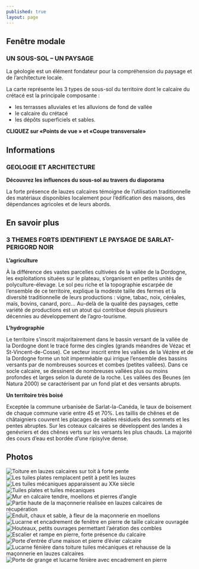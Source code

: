 ```yaml
---
published: true
layout: page
---
```


## Fenêtre modale

### UN SOUS-SOL – UN PAYSAGE

La géologie est un élément fondateur pour la compréhension du paysage et de l’architecture locale.

La carte représente les 3 types de sous-sol du territoire dont le calcaire du crétacé est la principale composante :

- les terrasses alluviales et les alluvions de fond de vallée
- le calcaire du crétacé
- les dépôts superficiels et sables.

**CLIQUEZ sur «Points de vue » et «Coupe transversale»**

## Informations

### GEOLOGIE ET ARCHITECTURE

**Découvrez les influences du sous-sol au travers du diaporama**

La forte présence de lauzes calcaires témoigne de l’utilisation traditionnelle des matériaux disponibles localement pour l’édification des maisons, des dépendances agricoles et de leurs abords.

## En savoir plus

### 3 THEMES FORTS IDENTIFIENT LE PAYSAGE DE SARLAT-PERIGORD NOIR

**L’agriculture**

À la différence des vastes parcelles cultivées de la vallée de la Dordogne, les exploitations situées sur le plateau, s’organisent en petites unités de polyculture-élevage. Le sol peu riche et la topographie escarpée de l’ensemble de ce territoire, explique la modeste taille des fermes et la diversité traditionnelle de leurs productions : vigne, tabac, noix, céréales, maïs, bovins, canard, porc… Au-delà de la qualité des paysages, cette variété de productions est un atout qui contribue depuis plusieurs décennies au développement de l’agro-tourisme.

**L’hydrographie**

Le territoire s’inscrit majoritairement dans le bassin versant de la vallée de la Dordogne dont le tracé forme des cingles (grands méandres de Vézac et St-Vincent-de-Cosse). Ce secteur inscrit entre les vallées de la Vézère et de la Dordogne forme un toit imperméable qui irrigue l’ensemble des bassins versants par de nombreuses sources et combes (petites vallées). Dans ce socle calcaire, se dessinent de nombreuses vallées plus ou moins profondes et larges selon la dureté de la roche. Les vallées des Beunes (en Natura 2000) se caractérisent par un fond plat et des versants abrupts.

**Un territoire très boisé**

Exceptée la commune urbanisée de Sarlat-la-Canéda, le taux de boisement de chaque commune varie entre 45 et 70%. Les taillis de chênes et de châtaigniers couvrent les placages de sables résiduels des sommets et les pentes abruptes. Sur les coteaux calcaires se développent des landes à genévriers et des chênes verts sur les versants les plus chauds. La majorité des cours d’eau est bordée d’une ripisylve dense.

## Photos
![Toiture en lauzes calcaires sur toit à forte pente](/data/images/4/geographie/4_GEOGRAPHIE_01.jpg)
![Les tuiles plates remplacent petit à petit les lauzes](/data/images/4/geographie/4_GEOGRAPHIE_02.jpg)
![Les tuiles mécaniques apparaissent au XXe siècle](/data/images/4/geographie/4_GEOGRAPHIE_03.jpg)
![Tuiles plates et tuiles mécaniques](/data/images/4/geographie/4_GEOGRAPHIE_04.jpg)
![Mur en calcaire tendre, moellons et pierres d’angle](/data/images/4/geographie/4_GEOGRAPHIE_05.jpg)
![Partie haute de la maçonnerie réalisée en lauzes calcaires de récupération](/data/images/4/geographie/4_GEOGRAPHIE_06.jpg)
![Enduit, chaux et sable, à fleur de la maçonnerie en moellons](/data/images/4/geographie/4_GEOGRAPHIE_07.jpg)
![Lucarne et encadrement de fenêtre en pierre de taille calcaire ouvragée](/data/images/4/geographie/4_GEOGRAPHIE_08.jpg)
![Houteaux, petits ouvrages permettant l’aération des combles](/data/images/4/geographie/4_GEOGRAPHIE_09.jpg)
![Escalier et rampe en pierre, forte présence du calcaire](/data/images/4/geographie/4_GEOGRAPHIE_10.jpg)
![Porte d’entrée d’une maison et pierre d’évier calcaire](/data/images/4/geographie/4_GEOGRAPHIE_11.jpg)
![Lucarne fénière dans toiture tuiles mécaniques et rehausse de la maçonnerie en lauzes calcaires](/data/images/4/geographie/4_GEOGRAPHIE_12.jpg)
![Porte de grange et lucarne fénière avec encadrement en pierre ](/data/images/4/geographie/4_GEOGRAPHIE_13.jpg)

